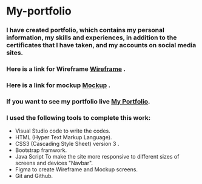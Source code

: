 # My-portfolio

### I have created portfolio, which contains my personal information, my skills and experiences, in addition to the certificates that I have taken, and my accounts on social media sites.


### Here is a link for Wireframe [Wireframe](https://www.figma.com/file/ygCxeozo6oMfATVnemsCln/Untitled?node-id=5%3A55&t=uf8JQNVcoRfJQP0V-0) .

### Here is a link for mockup [Mockup](https://www.figma.com/file/ygCxeozo6oMfATVnemsCln/Untitled?node-id=0%3A1&t=uf8JQNVcoRfJQP0V-0) .


### If you want to see my portfolio live  [My Portfolio](https://razan-aboushi.github.io/My-portfolio/).




### I used the following tools to complete this work:

+ Visual Studio code to write the codes.
+ HTML (Hyper Text Markup Language).
+ CSS3 (Cascading Style Sheet) version 3 .
+ Bootstrap framwork.
+ Java Script To make the site more responsive to different sizes of screens and devices "Navbar".
+ Figma to create Wireframe and Mockup screens.
+ Git and Github.

